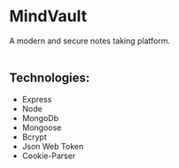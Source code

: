 # MindVault
A modern and secure notes taking platform.
<br><br>

## Technologies:
- Express
- Node
- MongoDb
- Mongoose
- Bcrypt
- Json Web Token
- Cookie-Parser
